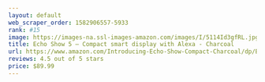 ```yaml
---
layout: default 
﻿web_scraper_order: 1582906557-5933
rank: #15
image: https://images-na.ssl-images-amazon.com/images/I/5114Id3gfRL.jpg
title: Echo Show 5 – Compact smart display with Alexa - Charcoal
url: https://www.amazon.com/Introducing-Echo-Show-Compact-Charcoal/dp/B07HZLHPKP/ref=zg_mw_electronics_15?_encoding=UTF8&psc=1&refRID=57162F156C34G7WF8S8A
reviews: 4.5 out of 5 stars
price: $89.99 
---
```

